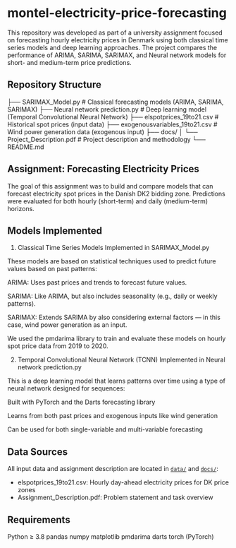 # montel-electricity-price-forecasting

This repository was developed as part of a university assignment focused on forecasting hourly electricity prices in Denmark using both classical time series models and deep learning approaches. The project compares the performance of ARIMA, SARIMA, SARIMAX, and Neural network models for short- and medium-term price predictions.


## Repository Structure

├── SARIMAX_Model.py                 # Classical forecasting models (ARIMA, SARIMA, SARIMAX)
├── Neural network prediction.py       # Deep learning model (Temporal Convolutional Neural Network)
├── elspotprices_19to21.csv         # Historical spot prices (input data)
├── exogenousvariables_19to21.csv   # Wind power generation data (exogenous input)
├── docs/
│   └── Project_Description.pdf  # Project description and methodology
└── README.md


## Assignment: Forecasting Electricity Prices
The goal of this assignment was to build and compare models that can forecast electricity spot prices in the Danish DK2 bidding zone. Predictions were evaluated for both hourly (short-term) and daily (medium-term) horizons.

## Models Implemented

1. Classical Time Series Models
Implemented in SARIMAX_Model.py

These models are based on statistical techniques used to predict future values based on past patterns:

ARIMA: Uses past prices and trends to forecast future values.

SARIMA: Like ARIMA, but also includes seasonality (e.g., daily or weekly patterns).

SARIMAX: Extends SARIMA by also considering external factors — in this case, wind power generation as an input.

We used the pmdarima library to train and evaluate these models on hourly spot price data from 2019 to 2020.

2. Temporal Convolutional Neural Network (TCNN)
Implemented in Neural network prediction.py

This is a deep learning model that learns patterns over time using a type of neural network designed for sequences:

Built with PyTorch and the Darts forecasting library

Learns from both past prices and exogenous inputs like wind generation

Can be used for both single-variable and multi-variable forecasting


## Data Sources

All input data and assignment description are located in [`data/`](./data) and [`docs/`](./docs):
- elspotprices_19to21.csv: Hourly day-ahead electricity prices for DK price zones
- Assignment_Description.pdf: Problem statement and task overview

## Requirements

Python ≥ 3.8
pandas
numpy
matplotlib
pmdarima
darts
torch (PyTorch)
